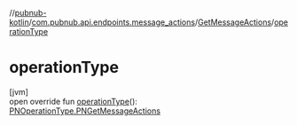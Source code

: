 //[pubnub-kotlin](../../../index.md)/[com.pubnub.api.endpoints.message_actions](../index.md)/[GetMessageActions](index.md)/[operationType](operation-type.md)

# operationType

[jvm]\
open override fun [operationType](operation-type.md)(): [PNOperationType.PNGetMessageActions](../../com.pubnub.api.enums/-p-n-operation-type/-p-n-get-message-actions/index.md)
